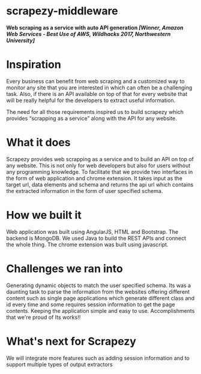 # scrapezy-middleware
**Web scraping as a service with auto API generation _[Winner, Amazon Web Services - Best Use of AWS, Wildhacks 2017, Northwestern University]_**

# Inspiration
Every business can benefit from web scraping and a customized way to monitor any site that you are interested in which can often be a challenging task. Also, if there is an API available on top of that for every website that will be really helpful for the developers to extract useful information.

The need for all those requirements inspired us to build scrapezy which provides “scrapping as a service” along with the API for any website.

# What it does
Scrapezy provides web scrapping as a service and to build an API on top of any website. This is not only for web developers but also for users without any programming knowledge. To facilitate that we provide two interfaces in the form of web application and chrome extension. It takes input as the target url, data elements and schema and returns the api url which contains the extracted information in the form of user specified schema.

# How we built it
Web application was built using AngularJS, HTML and Bootstrap. The backend is MongoDB. We used Java to build the REST APIs and connect the whole thing. The chrome extension was built using javascript.

# Challenges we ran into
Generating dynamic objects to match the user specified schema.
Its was a daunting task to parse the information from the websites offering different content such as single page applications which generate different class and id every time and some requires session information to get the page contents.
Keeping the application simple and easy to use.
Accomplishments that we're proud of
Its works!!

# What's next for Scrapezy
We will integrate more features such as adding session information and to support multiple types of output extractors
